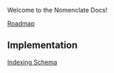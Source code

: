 Welcome to the Nomenclate Docs!

[Roadmap](roadmap.md)

## Implementation

[Indexing Schema](schema.md)


